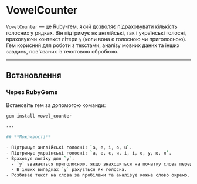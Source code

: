 # **VowelCounter**

`VowelCounter` — це Ruby-гем, який дозволяє підраховувати кількість голосних у рядках. Він підтримує як англійські, так і українські голосні, враховуючи контекст літери `y` (коли вона є голосною чи приголосною). Гем корисний для роботи з текстами, аналізу мовних даних та інших завдань, пов'язаних із текстовою обробкою.

---

## **Встановлення**

### **Через RubyGems**
Встановіть гем за допомогою команди:

```bash
gem install vowel_counter

---

## **Можливості**

- Підтримує англійські голосні: `a, e, i, o, u`.
- Підтримує українські голосні: `а, е, є, и, і, ї, о, у, ю, я`.
- Враховує логіку для `y`:
  - `y` вважається приголосною, якщо знаходиться на початку слова перед голосною.
  - В інших випадках `y` рахується як голосна.
- Розбиває текст на слова за пробілами та аналізує кожне слово окремо.

